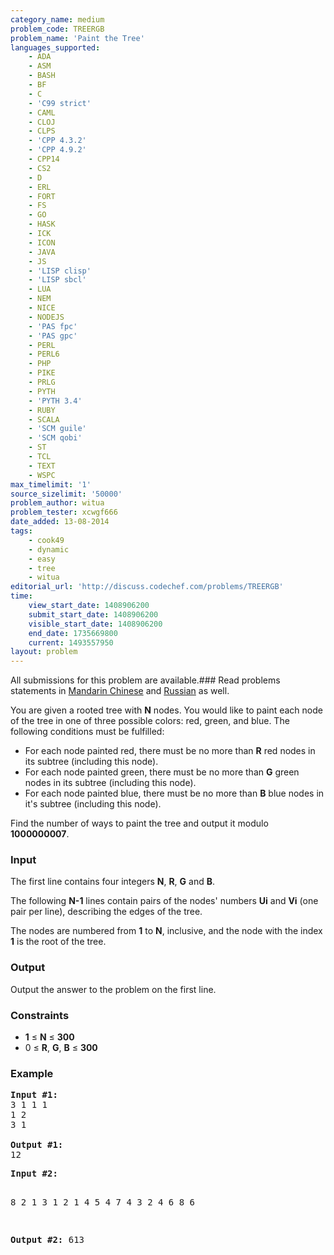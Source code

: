 ```yaml
---
category_name: medium
problem_code: TREERGB
problem_name: 'Paint the Tree'
languages_supported:
    - ADA
    - ASM
    - BASH
    - BF
    - C
    - 'C99 strict'
    - CAML
    - CLOJ
    - CLPS
    - 'CPP 4.3.2'
    - 'CPP 4.9.2'
    - CPP14
    - CS2
    - D
    - ERL
    - FORT
    - FS
    - GO
    - HASK
    - ICK
    - ICON
    - JAVA
    - JS
    - 'LISP clisp'
    - 'LISP sbcl'
    - LUA
    - NEM
    - NICE
    - NODEJS
    - 'PAS fpc'
    - 'PAS gpc'
    - PERL
    - PERL6
    - PHP
    - PIKE
    - PRLG
    - PYTH
    - 'PYTH 3.4'
    - RUBY
    - SCALA
    - 'SCM guile'
    - 'SCM qobi'
    - ST
    - TCL
    - TEXT
    - WSPC
max_timelimit: '1'
source_sizelimit: '50000'
problem_author: witua
problem_tester: xcwgf666
date_added: 13-08-2014
tags:
    - cook49
    - dynamic
    - easy
    - tree
    - witua
editorial_url: 'http://discuss.codechef.com/problems/TREERGB'
time:
    view_start_date: 1408906200
    submit_start_date: 1408906200
    visible_start_date: 1408906200
    end_date: 1735669800
    current: 1493557950
layout: problem
---
```

All submissions for this problem are available.###  Read problems statements in [Mandarin Chinese](http://www.codechef.com/download/translated/COOK49/mandarin2/TREERGB.pdf) and [Russian](http://www.codechef.com/download/translated/COOK49/russian/TREERGB.pdf) as well.

You are given a rooted tree with **N** nodes. You would like to paint each node of the tree in one of three possible colors: red, green, and blue. The following conditions must be fulfilled:

- For each node painted red, there must be no more than **R** red nodes in its subtree (including this node).
- For each node painted green, there must be no more than **G** green nodes in its subtree (including this node).
- For each node painted blue, there must be no more than **B** blue nodes in it's subtree (including this node).

Find the number of ways to paint the tree and output it modulo **1000000007**.

### Input

The first line contains four integers **N**, **R**, **G** and **B**.

The following **N-1** lines contain pairs of the nodes' numbers **Ui** and **Vi** (one pair per line), describing the edges of the tree.

The nodes are numbered from **1** to **N**, inclusive, and the node with the index **1** is the root of the tree.

### Output

Output the answer to the problem on the first line.

### Constraints

- **1** ≤ **N** ≤ **300**
- 0 ≤ **R**, **G**, **B** ≤ **300**

### Example

<pre><b>Input #1:</b>
3 1 1 1
1 2
3 1

<b>Output #1:</b>
12
</pre><pre><b>Input #2:</b>
8 2 1 3
1 2
1 4
5 4
7 4
3 2
4 6
8 6

<b>Output #2:</b>
613
</pre>